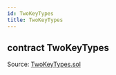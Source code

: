 ```yaml
---
id: TwoKeyTypes
title: TwoKeyTypes
---
```


<div class="contract-doc"><div class="contract"><h2 class="contract-header"><span class="contract-kind">contract</span> TwoKeyTypes</h2><div class="source">Source: <a href="git+https://github.com/2keynet/web3-alpha/blob/v0.0.1/contracts/TwoKeyTypes.sol" target="_blank">TwoKeyTypes.sol</a></div></div></div>
